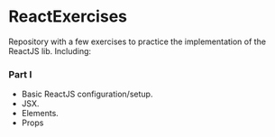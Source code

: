 # ReactExercises
Repository with a few exercises to practice the implementation of the ReactJS lib. Including: 

### Part I
- Basic ReactJS configuration/setup.
- JSX.
- Elements.
- Props

